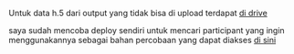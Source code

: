 Untuk data h.5 dari output yang tidak bisa di upload terdapat [di drive](https://drive.google.com/drive/folders/1Y1RjevTpn7bTu_9GHUaRpYOHy2325x12?usp=sharing)

saya sudah mencoba deploy sendiri untuk mencari participant yang ingin menggunakannya sebagai bahan percobaan yang dapat diakses [di sini](https://gigide.streamlit.app/)

